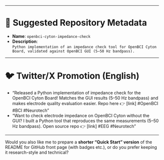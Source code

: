 
---

# 🔖 Suggested Repository Metadata

- **Name**: `openbci-cyton-impedance-check`  
- **Description**:  
  `Python implementation of an impedance check tool for OpenBCI Cyton Board, validated against OpenBCI GUI (5–50 Hz bandpass).`

---

# 🐦 Twitter/X Promotion (English)

- “Released a Python implementation of impedance check for the OpenBCI Cyton Board! Matches the GUI results (5–50 Hz bandpass) and makes electrode quality evaluation easier. Repo here 👉 [link] #OpenBCI #BCI #Neurotech”  
- “Want to check electrode impedance on OpenBCI Cyton without the GUI? I built a Python tool that reproduces the same measurements (5–50 Hz bandpass). Open source repo 👉 [link] #EEG #Neurotech”  

---

Would you also like me to prepare a **shorter “Quick Start” version** of the README for GitHub front page (with badges etc.), or do you prefer keeping it research-style and technical?
